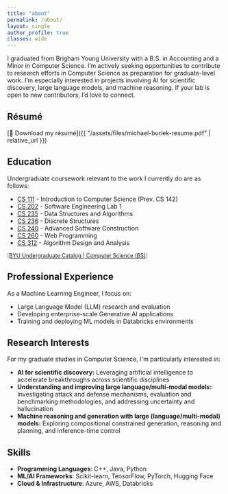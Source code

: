 ```yaml
---
title: "about"
permalink: /about/
layout: single
author_profile: true
classes: wide
---
```


I graduated from Brigham Young University with a B.S. in Accounting and a Minor in Computer Science. I’m actively seeking opportunities to contribute to research efforts in Computer Science as preparation for graduate-level work. I’m especially interested in projects involving AI for scientific discovery, large language models, and machine reasoning. If your lab is open to new contributors, I’d love to connect.

## Résumé

[📄 Download my résumé]({{ "/assets/files/michael-buriek-resume.pdf" | relative_url }})

## Education

Undergraduate coursework relevant to the work I currently do are as follows:

- [CS 111](https://catalog.byu.edu/courses/14243-000) - Introduction to Computer Science (Prev. CS 142)
- [CS 202](https://catalog.byu.edu/courses/13855-000) - Software Engineering Lab 1
- [CS 235](https://catalog.byu.edu/courses/10648-000) - Data Structures and Algorithms
- [CS 236](https://catalog.byu.edu/courses/10649-000) - Discrete Structures
- [CS 240](https://catalog.byu.edu/courses/09200-000) - Advanced Software Construction
- [CS 260](https://catalog.byu.edu/courses/13420-000) - Web Programming
- [CS 312](https://catalog.byu.edu/courses/01499-002) - Algorithm Design and Analysis

<span style="font-size: 0.9em; color: gray;">[<a href="https://catalog.byu.edu/programs/34712" target="_blank">BYU Undergraduate Catalog | Computer Science (BS)</a>]</span>

## Professional Experience

As a Machine Learning Engineer, I focus on:

- Large Language Model (LLM) research and evaluation
- Developing enterprise-scale Generative AI applications
- Training and deploying ML models in Databricks environments

## Research Interests

For my graduate studies in Computer Science, I'm particularly interested in:

- **AI for scientific discovery:** Leveraging artificial intelligence to accelerate breakthroughs across scientific disciplines
- **Understanding and improving large language/multi-modal models:** Investigating attack and defense mechanisms, evaluation and benchmarking methodologies, and addressing uncertainty and hallucination
- **Machine reasoning and generation with large (language/multi-modal) models:** Exploring compositional constrained generation, reasoning and planning, and inference-time control

## Skills

- **Programming Languages**: C++, Java, Python
- **ML/AI Frameworks**: Scikit-learn, TensorFlow, PyTorch, Hugging Face
- **Cloud & Infrastructure**: Azure, AWS, Databricks
